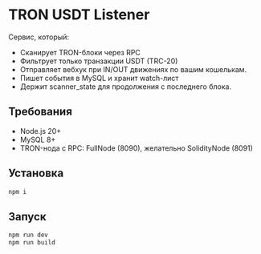 # TRON USDT Listener

Сервис, который:
- Сканирует TRON-блоки через RPC
- Фильтрует только транзакции USDT (TRC-20)
- Отправляет вебхук при IN/OUT движениях по вашим кошелькам.
- Пишет события в MySQL и хранит watch-лист
- Держит scanner_state для продолжения с последнего блока.

## Требования

- Node.js 20+
- MySQL 8+
- TRON-нода с RPC: FullNode (8090), желательно SolidityNode (8091)

## Установка

```bash
npm i
```
## Запуск

```bash
npm run dev
npm run build
```
